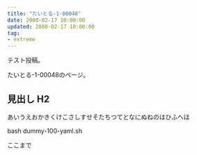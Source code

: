 ```yaml
---
title: "たいとる-1-00048"
date: 2000-02-17 10:00:00
updated: 2000-02-17 10:00:00
tag:
- extreme
---
```


テスト投稿。

たいとる-1-00048のページ。


## 見出し H2

あいうえおかきくけこさしすせそたちつてとなにぬねのはひふへほ

bash dummy-100-yaml.sh


ここまで
